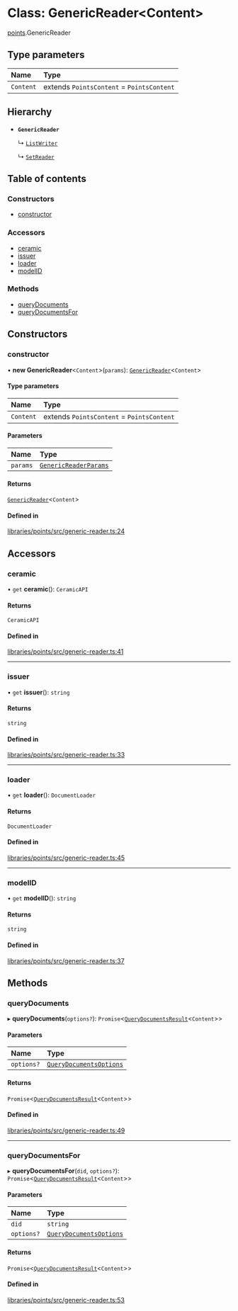 # Class: GenericReader\<Content\>

[points](../modules/points.md).GenericReader

## Type parameters

| Name | Type |
| :------ | :------ |
| `Content` | extends `PointsContent` = `PointsContent` |

## Hierarchy

- **`GenericReader`**

  ↳ [`ListWriter`](points.ListWriter.md)

  ↳ [`SetReader`](points.SetReader.md)

## Table of contents

### Constructors

- [constructor](points.GenericReader.md#constructor)

### Accessors

- [ceramic](points.GenericReader.md#ceramic)
- [issuer](points.GenericReader.md#issuer)
- [loader](points.GenericReader.md#loader)
- [modelID](points.GenericReader.md#modelid)

### Methods

- [queryDocuments](points.GenericReader.md#querydocuments)
- [queryDocumentsFor](points.GenericReader.md#querydocumentsfor)

## Constructors

### constructor

• **new GenericReader**\<`Content`\>(`params`): [`GenericReader`](points.GenericReader.md)\<`Content`\>

#### Type parameters

| Name | Type |
| :------ | :------ |
| `Content` | extends `PointsContent` = `PointsContent` |

#### Parameters

| Name | Type |
| :------ | :------ |
| `params` | [`GenericReaderParams`](../modules/points.md#genericreaderparams) |

#### Returns

[`GenericReader`](points.GenericReader.md)\<`Content`\>

#### Defined in

[libraries/points/src/generic-reader.ts:24](https://github.com/ceramicstudio/solutions-sdk/blob/410a332e8e4d42d225b25ac7932f63038da217ad/libraries/points/src/generic-reader.ts#L24)

## Accessors

### ceramic

• `get` **ceramic**(): `CeramicAPI`

#### Returns

`CeramicAPI`

#### Defined in

[libraries/points/src/generic-reader.ts:41](https://github.com/ceramicstudio/solutions-sdk/blob/410a332e8e4d42d225b25ac7932f63038da217ad/libraries/points/src/generic-reader.ts#L41)

___

### issuer

• `get` **issuer**(): `string`

#### Returns

`string`

#### Defined in

[libraries/points/src/generic-reader.ts:33](https://github.com/ceramicstudio/solutions-sdk/blob/410a332e8e4d42d225b25ac7932f63038da217ad/libraries/points/src/generic-reader.ts#L33)

___

### loader

• `get` **loader**(): `DocumentLoader`

#### Returns

`DocumentLoader`

#### Defined in

[libraries/points/src/generic-reader.ts:45](https://github.com/ceramicstudio/solutions-sdk/blob/410a332e8e4d42d225b25ac7932f63038da217ad/libraries/points/src/generic-reader.ts#L45)

___

### modelID

• `get` **modelID**(): `string`

#### Returns

`string`

#### Defined in

[libraries/points/src/generic-reader.ts:37](https://github.com/ceramicstudio/solutions-sdk/blob/410a332e8e4d42d225b25ac7932f63038da217ad/libraries/points/src/generic-reader.ts#L37)

## Methods

### queryDocuments

▸ **queryDocuments**(`options?`): `Promise`\<[`QueryDocumentsResult`](../modules/points.md#querydocumentsresult)\<`Content`\>\>

#### Parameters

| Name | Type |
| :------ | :------ |
| `options?` | [`QueryDocumentsOptions`](../modules/points.md#querydocumentsoptions) |

#### Returns

`Promise`\<[`QueryDocumentsResult`](../modules/points.md#querydocumentsresult)\<`Content`\>\>

#### Defined in

[libraries/points/src/generic-reader.ts:49](https://github.com/ceramicstudio/solutions-sdk/blob/410a332e8e4d42d225b25ac7932f63038da217ad/libraries/points/src/generic-reader.ts#L49)

___

### queryDocumentsFor

▸ **queryDocumentsFor**(`did`, `options?`): `Promise`\<[`QueryDocumentsResult`](../modules/points.md#querydocumentsresult)\<`Content`\>\>

#### Parameters

| Name | Type |
| :------ | :------ |
| `did` | `string` |
| `options?` | [`QueryDocumentsOptions`](../modules/points.md#querydocumentsoptions) |

#### Returns

`Promise`\<[`QueryDocumentsResult`](../modules/points.md#querydocumentsresult)\<`Content`\>\>

#### Defined in

[libraries/points/src/generic-reader.ts:53](https://github.com/ceramicstudio/solutions-sdk/blob/410a332e8e4d42d225b25ac7932f63038da217ad/libraries/points/src/generic-reader.ts#L53)
